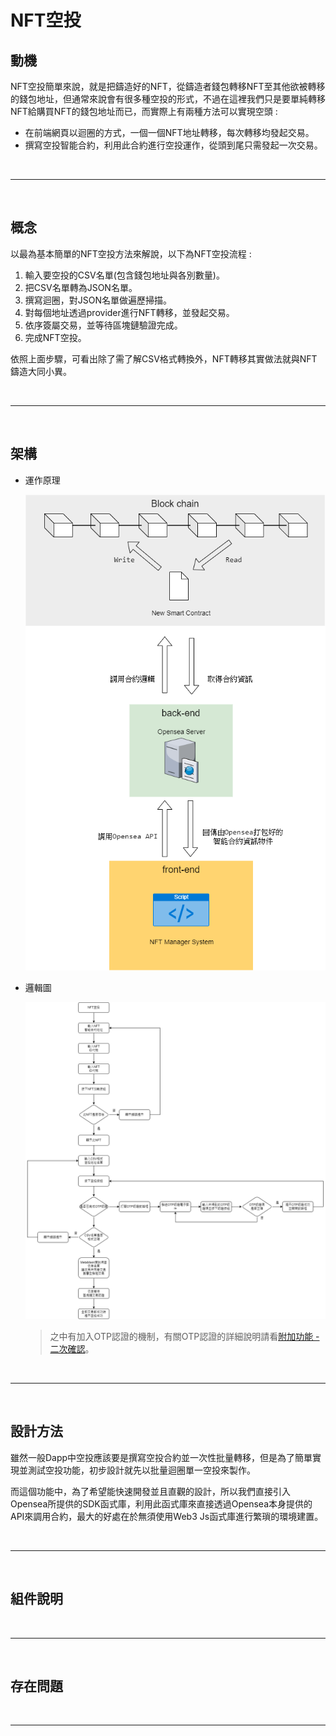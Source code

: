 # NFT空投

## 動機
NFT空投簡單來說，就是把鑄造好的NFT，從鑄造者錢包轉移NFT至其他欲被轉移的錢包地址，但通常來說會有很多種空投的形式，不過在這裡我們只是要單純轉移NFT給購買NFT的錢包地址而已，而實際上有兩種方法可以實現空頭 :

* 在前端網頁以迴圈的方式，一個一個NFT地址轉移，每次轉移均發起交易。
* 撰寫空投智能合約，利用此合約進行空投運作，從頭到尾只需發起一次交易。

<br/>
<hr/>
<br/>

## 概念
以最為基本簡單的NFT空投方法來解說，以下為NFT空投流程 :

1. 輸入要空投的CSV名單(包含錢包地址與各別數量)。
2. 把CSV名單轉為JSON名單。
3. 撰寫迴圈，對JSON名單做遍歷掃描。
4. 對每個地址透過provider進行NFT轉移，並發起交易。
5. 依序簽屬交易，並等待區塊鏈驗證完成。
6. 完成NFT空投。

依照上面步驟，可看出除了需了解CSV格式轉換外，NFT轉移其實做法就與NFT鑄造大同小異。

<br/>
<hr/>
<br/>

## 架構

* 運作原理

    ![空投運作原理](../../public/image/Opensea%20SDK%E6%9E%B6%E6%A7%8B.png)

* 邏輯圖

    ![空投邏輯圖](../../public/image/NFT%E7%A9%BA%E6%8A%95.png)
    > 之中有加入OTP認證的機制，有關OTP認證的詳細說明請看[附加功能 - 二次確認](../optional_function/double_confirm.md)。

<br/>
<hr/>
<br/>

## 設計方法
雖然一般Dapp中空投應該要是撰寫空投合約並一次性批量轉移，但是為了簡單實現並測試空投功能，初步設計就先以批量迴圈單一空投來製作。

而這個功能中，為了希望能快速開發並且直觀的設計，所以我們直接引入Opensea所提供的SDK函式庫，利用此函式庫來直接透過Opensea本身提供的API來調用合約，最大的好處在於無須使用Web3 Js函式庫進行繁瑣的環境建置。

<br/>
<hr/>
<br/>

## 組件說明

<br/>
<hr/>
<br/>

## 存在問題

<br/>
<hr/>
<br/>